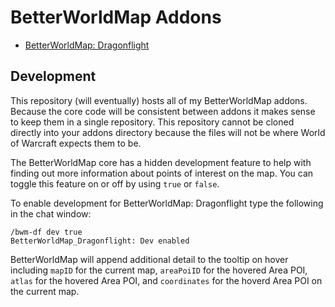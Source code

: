 # BetterWorldMap Addons
- [BetterWorldMap: Dragonflight](https://www.curseforge.com/wow/addons/betterworldmap-dragonflight)

## Development
This repository (will eventually) hosts all of my BetterWorldMap addons. Because the core code will be consistent between addons it makes sense to keep them in a single repository. This repository cannot be cloned directly into your addons directory because the files will not be where World of Warcraft expects them to be.

The BetterWorldMap core has a hidden development feature to help with finding out more information about points of interest on the map. You can toggle this feature on or off by using `true` or `false`.

To enable development for BetterWorldMap: Dragonflight type the following in the chat window:
```
/bwm-df dev true
BetterWorldMap_Dragonflight: Dev enabled
```
BetterWorldMap will append additional detail to the tooltip on hover including `mapID` for the current map, `areaPoiID` for the hovered Area POI, `atlas` for the hovered Area POI, and `coordinates` for the hoverd Area POI on the current map.
